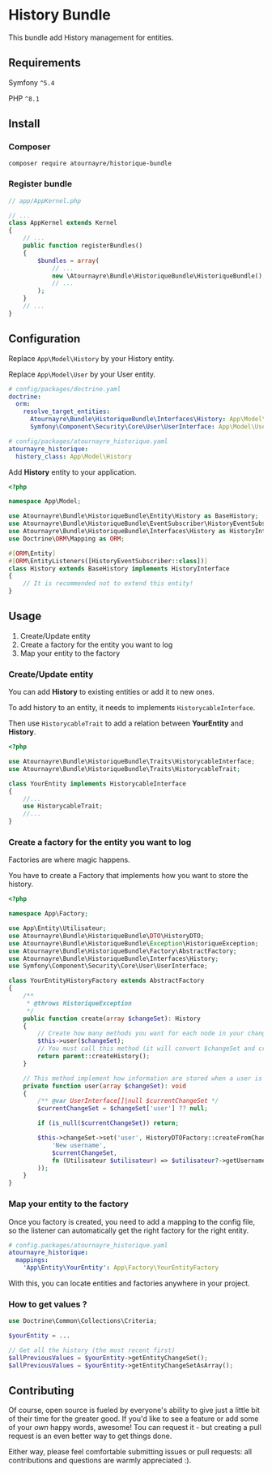 # History Bundle

This bundle add History management for entities.

## Requirements
Symfony ``^5.4``

PHP ``^8.1``

## Install
### Composer
```shell
composer require atournayre/historique-bundle
```
### Register bundle
```php
// app/AppKernel.php

// ...
class AppKernel extends Kernel
{
    // ...
    public function registerBundles()
    {
        $bundles = array(
            // ...
            new \Atournayre\Bundle\HistoriqueBundle\HistoriqueBundle(),
            // ...
        );
    }
    // ...
}
```

## Configuration
Replace ``App\Model\History`` by your History entity.

Replace ``App\Model\User`` by your User entity.
```yaml
# config/packages/doctrine.yaml
doctrine:
  orm:
    resolve_target_entities:
      Atournayre\Bundle\HistoriqueBundle\Interfaces\History: App\Model\History
      Symfony\Component\Security\Core\User\UserInterface: App\Model\User

# config/packages/atournayre_historique.yaml
atournayre_historique:
  history_class: App\Model\History
```

Add **History** entity to your application.
```php
<?php

namespace App\Model;

use Atournayre\Bundle\HistoriqueBundle\Entity\History as BaseHistory;
use Atournayre\Bundle\HistoriqueBundle\EventSubscriber\HistoryEventSubscriber;
use Atournayre\Bundle\HistoriqueBundle\Interfaces\History as HistoryInterface;
use Doctrine\ORM\Mapping as ORM;

#[ORM\Entity]
#[ORM\EntityListeners([HistoryEventSubscriber::class])]
class History extends BaseHistory implements HistoryInterface
{
    // It is recommended not to extend this entity!
}
```

## Usage
1. Create/Update entity
2. Create a factory for the entity you want to log
3. Map your entity to the factory

### Create/Update entity
You can add **History** to existing entities or add it to new ones.

To add history to an entity, it needs to implements ``HistorycableInterface``.

Then use ``HistorycableTrait`` to add a relation between **YourEntity** and **History**. 
```php
<?php

use Atournayre\Bundle\HistoriqueBundle\Traits\HistorycableInterface;
use Atournayre\Bundle\HistoriqueBundle\Traits\HistorycableTrait;

class YourEntity implements HistorycableInterface
{
    //...
    use HistorycableTrait;
    //...
}
```

### Create a factory for the entity you want to log
Factories are where magic happens.

You have to create a Factory that implements how you want to store the history.

```php
<?php

namespace App\Factory;

use App\Entity\Utilisateur;
use Atournayre\Bundle\HistoriqueBundle\DTO\HistoryDTO;
use Atournayre\Bundle\HistoriqueBundle\Exception\HistoriqueException;
use Atournayre\Bundle\HistoriqueBundle\Factory\AbstractFactory;
use Atournayre\Bundle\HistoriqueBundle\Interfaces\History;
use Symfony\Component\Security\Core\User\UserInterface;

class YourEntityHistoryFactory extends AbstractFactory
{
    /**
     * @throws HistoriqueException
     */
    public function create(array $changeSet): History
    {
        // Create how many methods you want for each node in your change set.
        $this->user($changeSet);
        // You must call this method (it will convert $changeSet and create the History entity).
        return parent::createHistory();
    }

    // This method implement how information are stored when a user is changed.
    private function user(array $changeSet): void
    {
        /** @var UserInterface[]|null $currentChangeSet */
        $currentChangeSet = $changeSet['user'] ?? null;

        if (is_null($currentChangeSet)) return;

        $this->changeSet->set('user', HistoryDTOFactory::createFromChangeSet(
            'New username',
            $currentChangeSet,
            fn (Utilisateur $utilisateur) => $utilisateur?->getUsername()
        ));
    }
}

```

### Map your entity to the factory

Once you factory is created, you need to add a mapping to the config file, so the listener can automatically get the right factory for the right entity.
```yaml
# config.packages/atournayre_historique.yaml
atournayre_historique:
  mappings:
    'App\Entity\YourEntity': App\Factory\YourEntityFactory
```
With this, you can locate entities and factories anywhere in your project.

### How to get values ?

```php
use Doctrine\Common\Collections\Criteria;

$yourEntity = ...

// Get all the history (the most recent first) 
$allPreviousValues = $yourEntity->getEntityChangeSet();
$allPreviousValues = $yourEntity->getEntityChangeSetAsArray();
```

## Contributing
Of course, open source is fueled by everyone's ability to give just a little bit
of their time for the greater good. If you'd like to see a feature or add some of
your *own* happy words, awesome! Tou can request it - but creating a pull request
is an even better way to get things done.

Either way, please feel comfortable submitting issues or pull requests: all contributions
and questions are warmly appreciated :).
